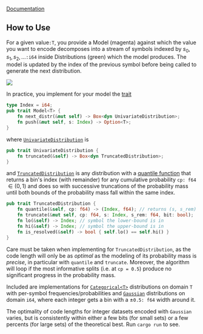 [Documentation](https://nbos.ca/doc/cont_arith_code/)

## How to Use

For a given value`:T`, you provide a Model (magenta) against which the
value you want to encode decomposes into a stream of symbols indexed by
$s_0,s_1,s_2,...$`:i64` inside Distributions (green) which the model
produces. The model is updated by the index of the previous symbol
before being called to generate the next distribution.

![](https://nbos.ca/images/interface.png)

In practice, you implement for your model the
[trait](https://nbos.ca/doc/cont_arith_code/trait.Model.html)

```Rust
type Index = i64;
pub trait Model<T> {
    fn next_distr(&mut self) -> Box<dyn UnivariateDistribution>;
    fn push(&mut self, s: Index) -> Option<T>;
}
```

where
[`UnivariateDistribution`](https://nbos.ca/doc/cont_arith_code/trait.UnivariateDistribution.html)
is

```Rust
pub trait UnivariateDistribution {
    fn truncated(&self) -> Box<dyn TruncatedDistribution>;
}
```

and
[`TruncatedDistribution`](https://nbos.ca/doc/cont_arith_code/trait.TruncatedDistribution.html)
is any distribution with a [quantile
function](https://en.wikipedia.org/wiki/Quantile_function) that returns
a bin's index (with remainder) for any cumulative probability `cp: f64`
$\in (0,1)$ and does so with successive truncations of the probability
mass until both bounds of the probability mass fall within the same
index.

```Rust
pub trait TruncatedDistribution {
    fn quantile(&self, cp: f64) -> (Index, f64); // returns (s, s_rem)
    fn truncate(&mut self, cp: f64, s: Index, s_rem: f64, bit: bool);
    fn lo(&self) -> Index; // symbol the lower-bound is in
    fn hi(&self) -> Index; // symbol the upper-bound is in
    fn is_resolved(&self) -> bool { self.lo() == self.hi() }
}
```

Care must be taken when implementing for `TruncatedDistribution`, as the
code length will only be as *optimal* as the modeling of its probability
mass is *precise*, in particular with `quantile` and
`truncate`. Moreover, the algorithm will loop if the most informative
splits (i.e. at `cp = 0.5`) produce no significant progress in the
probability mass.

Included are implementations for
[`Categorical<T>`](https://nbos.ca/doc/cont_arith_code/distribution/categorical/index.html)
distributions on domain `T` with per-symbol frequencies/probabilities
and
[`Gaussian`](https://nbos.ca/doc/cont_arith_code/distribution/gaussian/index.html)
distributions on domain `i64`, where each integer gets a bin with a
$\pm$`0.5: f64` width around it.

The optimality of code lengths for integer datasets encoded with
`Gaussian` varies, but is consistently within either a few bits (for
small sets) or a few percents (for large sets) of the theoretical
best. Run `cargo run` to see.
